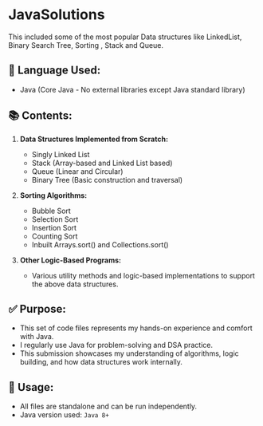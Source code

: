 # JavaSolutions
This included some  of the most popular Data structures like LinkedList, Binary Search Tree, Sorting , Stack and Queue.
## 🔹 Language Used:
- Java (Core Java - No external libraries except Java standard library)

## 📚 Contents:

1. **Data Structures Implemented from Scratch:**
   - Singly Linked List
   - Stack (Array-based and Linked List based)
   - Queue (Linear and Circular)
   - Binary Tree (Basic construction and traversal)

2. **Sorting Algorithms:**
   - Bubble Sort
   - Selection Sort
   - Insertion Sort
   - Counting Sort
   - Inbuilt Arrays.sort() and Collections.sort()

3. **Other Logic-Based Programs:**
   - Various utility methods and logic-based implementations to support the above data structures.

## ✅ Purpose:
- This set of code files represents my hands-on experience and comfort with Java.
- I regularly use Java for problem-solving and DSA practice.
- This submission showcases my understanding of algorithms, logic building, and how data structures work internally.

## 🧠 Usage:
- All files are standalone and can be run independently.
- Java version used: `Java 8+`
